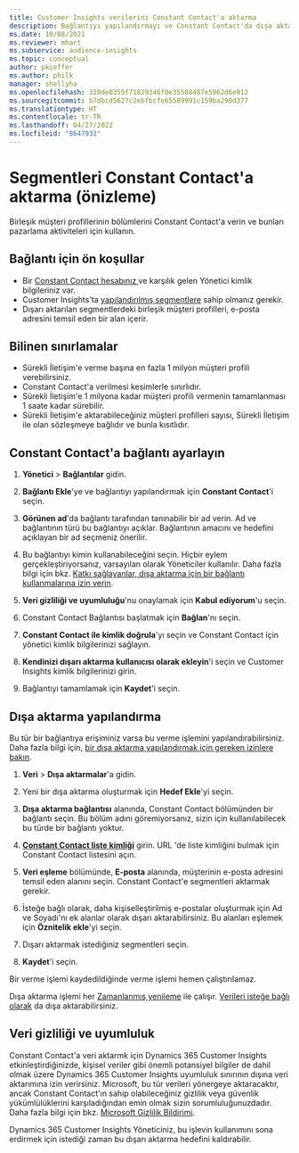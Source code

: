 ```yaml
---
title: Customer Insights verilerini Constant Contact'a aktarma
description: Bağlantıyı yapılandırmayı ve Constant Contact'da dışa aktarmayı öğrenin.
ms.date: 10/08/2021
ms.reviewer: mhart
ms.subservice: audience-insights
ms.topic: conceptual
author: pkieffer
ms.author: philk
manager: shellyha
ms.openlocfilehash: 310de0355f71829346f0e35508487e5962d6e912
ms.sourcegitcommit: b7dbcd5627c2ebfbcfe65589991c159ba290d377
ms.translationtype: HT
ms.contentlocale: tr-TR
ms.lasthandoff: 04/27/2022
ms.locfileid: "8647932"
---
```

# <a name="export-segments-to-constant-contact-preview"></a>Segmentleri Constant Contact'a aktarma (önizleme)

Birleşik müşteri profillerinin bölümlerini Constant Contact'a verin ve bunları pazarlama aktiviteleri için kullanın. 

## <a name="prerequisites-for-a-connection"></a>Bağlantı için ön koşullar

-   Bir [Constant Contact hesabınız ](https://www.constantcontact.com/account-home) ve karşılık gelen Yönetici kimlik bilgileriniz var.
-   Customer Insights'ta [yapılandırılmış segmentlere](segments.md) sahip olmanız gerekir.
-   Dışarı aktarılan segmentlerdeki birleşik müşteri profilleri, e-posta adresini temsil eden bir alan içerir.

## <a name="known-limitations"></a>Bilinen sınırlamalar

- Sürekli İletişim'e verme başına en fazla 1 milyon müşteri profili verebilirsiniz.
- Constant Contact'a verilmesi kesimlerle sınırlıdır.
- Sürekli İletişim'e 1 milyona kadar müşteri profili vermenin tamamlanması 1 saate kadar sürebilir. 
- Sürekli İletişim'e aktarabileceğiniz müşteri profilleri sayısı, Sürekli İletişim ile olan sözleşmeye bağlıdır ve bunla kısıtlıdır.

## <a name="set-up-connection-to-constant-contact"></a>Constant Contact'a bağlantı ayarlayın

1. **Yönetici** > **Bağlantılar** gidin.

1. **Bağlantı Ekle**'ye ve bağlantıyı yapılandırmak için **Constant Contact**'i seçin.

1. **Görünen ad**'da bağlantı tarafından tanınabilir bir ad verin. Ad ve bağlantının türü bu bağlantıyı açıklar. Bağlantının amacını ve hedefini açıklayan bir ad seçmeniz önerilir.

1. Bu bağlantıyı kimin kullanabileceğini seçin. Hiçbir eylem gerçekleştiriyorsanız, varsayılan olarak Yöneticiler kullanılır. Daha fazla bilgi için bkz. [Katkı sağlayanlar, dışa aktarma için bir bağlantı kullanmalarına izin verin](connections.md#allow-contributors-to-use-a-connection-for-exports).

1. **Veri gizliliği ve uyumluluğu**'nu onaylamak için **Kabul ediyorum**'u seçin.

1. Constant Contact Bağlantısı başlatmak için **Bağlan**'nı seçin.

1. **Constant Contact ile kimlik doğrula**'yı seçin ve Constant Contact için yönetici kimlik bilgilerinizi sağlayın. 

1. **Kendinizi dışarı aktarma kullanıcısı olarak ekleyin**'i seçin ve Customer Insights kimlik bilgilerinizi girin.

1. Bağlantıyı tamamlamak için **Kaydet**'i seçin.

## <a name="configure-an-export"></a>Dışa aktarma yapılandırma

Bu tür bir bağlantıya erişiminiz varsa bu verme işlemini yapılandırabilirsiniz. Daha fazla bilgi için, [bir dışa aktarma yapılandırmak için gereken izinlere bakın](export-destinations.md#set-up-a-new-export).

1. **Veri** > **Dışa aktarmalar**'a gidin.

1. Yeni bir dışa aktarma oluşturmak için **Hedef Ekle**'yi seçin.

1. **Dışa aktarma bağlantısı** alanında, Constant Contact bölümünden bir bağlantı seçin. Bu bölüm adını göremiyorsanız, sizin için kullanılabilecek bu türde bir bağlantı yoktur.

1. [**Constant Contact liste kimliği**](https://app.constantcontact.com/pages/contacts/ui#lists) girin. URL 'de liste kimliğini bulmak için Constant Contact listesini açın.

1. **Veri eşleme** bölümünde, **E-posta** alanında, müşterinin e-posta adresini temsil eden alanını seçin. Constant Contact'e segmentleri aktarmak gerekir.

1. İsteğe bağlı olarak, daha kişiselleştirilmiş e-postalar oluşturmak için Ad ve Soyadı'nı ek alanlar olarak dışarı aktarabilirsiniz. Bu alanları eşlemek için **Öznitelik ekle**'yi seçin.

1. Dışarı aktarmak istediğiniz segmentleri seçin.

1. **Kaydet**'i seçin.

Bir verme işlemi kaydedildiğinde verme işlemi hemen çalıştırılamaz.

Dışa aktarma işlemi her [Zamanlanmış yenileme](system.md#schedule-tab) ile çalışır. [Verileri isteğe bağlı olarak](export-destinations.md#run-exports-on-demand) da dışa aktarabilirsiniz. 


## <a name="data-privacy-and-compliance"></a>Veri gizliliği ve uyumluluk

Constant Contact'a veri aktarmk için Dynamics 365 Customer Insights etkinleştirdiğinizde, kişisel veriler gibi önemli potansiyel bilgiler de dahil olmak üzere Dynamics 365 Customer Insights uyumluluk sınırının dışına veri aktarımına izin verirsiniz. Microsoft, bu tür verileri yönergeye aktaracaktır, ancak Constant Contact'ın sahip olabileceğiniz gizlilik veya güvenlik yükümlülüklerini karşıladığından emin olmak sizin sorumluluğunuzdadır. Daha fazla bilgi için bkz. [Microsoft Gizlilik Bildirimi](https://go.microsoft.com/fwlink/?linkid=396732).

Dynamics 365 Customer Insights Yöneticiniz, bu işlevin kullanımını sona erdirmek için istediği zaman bu dışarı aktarma hedefini kaldırabilir.
